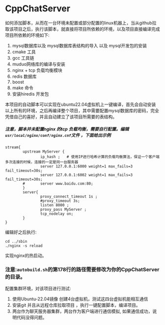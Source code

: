# CppChatServer


如何添加脚本，从而在一台环境未配置或部分配置的linux机器上，当从github拉取该项目之后，执行该脚本，就直接将项目所依赖的环境，以及项目直接编译完成
项目所依赖的环境如下:
1. mysql数据库以及  mysql数据库表结构的导入 以及 mysql开发包的安装
2. cmake 工具
3. gcc 工具链
4. muduo网络库的编译与安装
5. nginx + tcp 负载均衡模块
6. redis 数据库
7. boost 
8. make 命令
9. 安装hiredis 开发包


本项目的自动脚本可以实现在ubuntu22.04虚拟机上一键编译，首先会自动安装以上所有的环境，之后再编译整个项目，其中需要配置mysql数据库的密码，完全凭借自己的喜好，并且自动建立了该项目所需要的表结构。

##### 注意，脚本并未配置nginx 的tcp 负载均衡，需要自行配置。编辑`usr/local/nginx/conf/nginx.cnf`文件 ，下面给出示例
```
stream{
        upstream MyServer {
                ip_hash ;   # 使用IP进行哈希计算的负载均衡算法，保证一个客户端多次连接的时候，连接的一定是同一台服务器
                server 127.0.0.1:6000 weight=1 max_fails=3 fail_timeout=30s;
                server 127.0.0.1:6002 weight=1 max_fails=3 fail_timeout=30s;
        #       server www.baidu.com:80;
        }
        server{
                proxy_connect_timeout 1s ;
                #proxy_timeout 3s;
                listen 8000 ;
                proxy_pass MyServer ;
                tcp_nodelay on;
        }
}
```
编辑好之后执行:
```
cd ../sbin
./nginx -s reload 
```
实现nginx的热启动。

### 注意:`autobuild.sh`的第178行的路径需要修改为你的CppChatServer的目录。


配置集群环境，对该项目进行测试:
1. 使用Ubuntu-22.04镜像 创建4台虚拟机，测试这四台虚拟机能相互通信
2. 安装git 并且从远程仓库拉取项目 ，执行一键配置脚本，编译项目。
3. 两台作为聊天服务器集群，两台作为客户端进行通信模拟, 如果通信成功，说明代码没得问题。 

